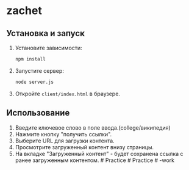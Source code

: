# zachet

## Установка и запуск

1. Установите зависимости:

    ```bash
    npm install
    ```

2. Запустите сервер:

    ```bash
    node server.js
    ```

3. Откройте `client/index.html` в браузере.

## Использование

1. Введите ключевое слово в поле ввода.(college/википедия)
2. Нажмите кнопку "получить ссылки".
3. Выберите URL для загрузки контента.
4. Просмотрите загруженный контент внизу страницы.
5. На вкладке "Загруженный контент" - будет сохранена ссылка с ранее загруженным контентом.
#   P r a c t i c e  
 #   P r a c t i c e  
 #   - w o r k  
 